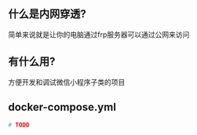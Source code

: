## 什么是内网穿透?

简单来说就是让你的电脑通过frp服务器可以通过公网来访问

## 有什么用?

方便开发和调试微信小程序子类的项目

## docker-compose.yml

```yml
# TODO
```
